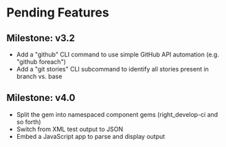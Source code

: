 # Pending Features

## Milestone: v3.2

- Add a "github" CLI command to use simple GitHub API automation (e.g. "github foreach")
- Add a "git stories" CLI subcommand to identify all stories present in branch vs. base

## Milestone: v4.0

- Split the gem into namespaced component gems (right_develop-ci and so forth)
- Switch from XML test output to JSON
- Embed a JavaScript app to parse and display output
